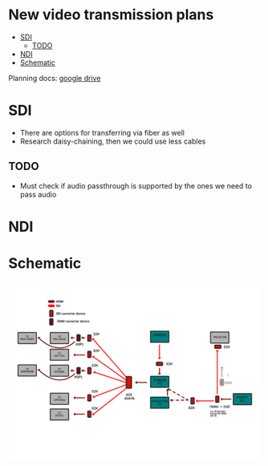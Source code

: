<h1>New video transmission plans</h1>

<!-- TOC -->
* [SDI](#sdi)
  * [TODO](#todo)
* [NDI](#ndi)
* [Schematic](#schematic)
<!-- TOC -->

Planning docs: [google drive](https://docs.google.com/spreadsheets/d/1_tC85iVudwEANW8VnUyTiWLb9mUJXwP3sWUcDPq6T24/edit?gid=0#gid=0)

# SDI

* There are options for transferring via fiber as well
* Research daisy-chaining, then we could use less cables

## TODO

* Must check if audio passthrough is supported by the ones we need to pass audio

# NDI

# Schematic

![schematic.png](schematic.png)